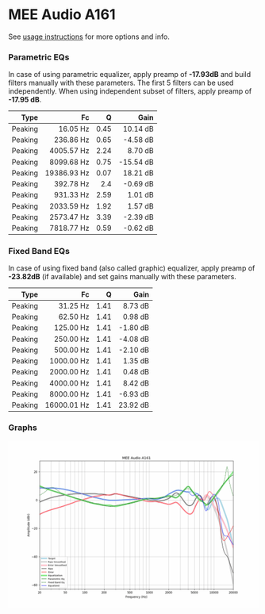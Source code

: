 # MEE Audio A161
See [usage instructions](https://github.com/jaakkopasanen/AutoEq#usage) for more options and info.

### Parametric EQs
In case of using parametric equalizer, apply preamp of **-17.93dB** and build filters manually
with these parameters. The first 5 filters can be used independently.
When using independent subset of filters, apply preamp of **-17.95 dB**.

| Type    | Fc          |    Q | Gain      |
|--------:|------------:|-----:|----------:|
| Peaking | 16.05 Hz    | 0.45 | 10.14 dB  |
| Peaking | 236.86 Hz   | 0.65 | -4.58 dB  |
| Peaking | 4005.57 Hz  | 2.24 | 8.70 dB   |
| Peaking | 8099.68 Hz  | 0.75 | -15.54 dB |
| Peaking | 19386.93 Hz | 0.07 | 18.21 dB  |
| Peaking | 392.78 Hz   | 2.4  | -0.69 dB  |
| Peaking | 931.33 Hz   | 2.59 | 1.01 dB   |
| Peaking | 2033.59 Hz  | 1.92 | 1.57 dB   |
| Peaking | 2573.47 Hz  | 3.39 | -2.39 dB  |
| Peaking | 7818.77 Hz  | 0.59 | -0.62 dB  |

### Fixed Band EQs
In case of using fixed band (also called graphic) equalizer, apply preamp of **-23.82dB**
(if available) and set gains manually with these parameters.

| Type    | Fc          |    Q | Gain     |
|--------:|------------:|-----:|---------:|
| Peaking | 31.25 Hz    | 1.41 | 8.73 dB  |
| Peaking | 62.50 Hz    | 1.41 | 0.98 dB  |
| Peaking | 125.00 Hz   | 1.41 | -1.80 dB |
| Peaking | 250.00 Hz   | 1.41 | -4.08 dB |
| Peaking | 500.00 Hz   | 1.41 | -2.10 dB |
| Peaking | 1000.00 Hz  | 1.41 | 1.35 dB  |
| Peaking | 2000.00 Hz  | 1.41 | 0.48 dB  |
| Peaking | 4000.00 Hz  | 1.41 | 8.42 dB  |
| Peaking | 8000.00 Hz  | 1.41 | -6.93 dB |
| Peaking | 16000.01 Hz | 1.41 | 23.92 dB |

### Graphs
![](./MEE%20Audio%20A161.png)